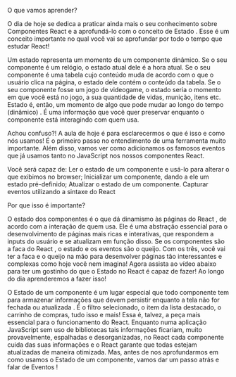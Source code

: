 O que vamos aprender?

O dia de hoje se dedica a praticar ainda mais o seu conhecimento sobre Componentes React e a aprofundá-lo com o conceito de Estado . Esse é um conceito importante no qual você vai se aprofundar por todo o tempo que estudar React!

Um estado representa um momento de um componente dinâmico. Se o seu componente é um relógio, o estado atual dele é a hora atual. Se o seu componente é uma tabela cujo conteúdo muda de acordo com o que o usuário clica na página, o estado dele contém o conteúdo da tabela. Se o seu componente fosse um jogo de videogame, o estado seria o momento em que você está no jogo, a sua quantidade de vidas, munição, itens etc. Estado é, então, um momento de algo que pode mudar ao longo do tempo (dinâmico) . É uma informação que você quer preservar enquanto o componente está interagindo com quem usa.

Achou confuso?! A aula de hoje é para esclarecermos o que é isso e como nós usamos! É o primeiro passo no entendimento de uma ferramenta muito importante. Além disso, vamos ver como adicionamos os famosos eventos que já usamos tanto no JavaScript nos nossos componentes React.

Você será capaz de:
Ler o estado de um componente e usá-lo para alterar o que exibimos no browser;
Inicializar um componente, dando a ele um estado pré-definido;
Atualizar o estado de um componente.
Capturar eventos utilizando a sintaxe do React

Por que isso é importante?

O estado dos componentes é o que dá dinamismo às páginas do React , de acordo com a interação de quem usa. Ele é uma abstração essencial para o desenvolvimento de páginas mais ricas e interativas, que respondem a inputs do usuário e se atualizam em função disso.
Se os componentes são a faca do React , o estado e os eventos são o queijo. Com os três, você vai ter a faca e o queijo na mão para desenvolver páginas tão interessantes e complexas como hoje você nem imagina! Agora assista ao vídeo abaixo para ter um gostinho do que o Estado no React é capaz de fazer! Ao longo do dia aprenderemos a fazer isso!

O Estado de um componente é um lugar especial que todo componente tem para armazenar informações que devem persistir enquanto a tela não for fechada ou atualizada . É o filtro selecionado, o item da lista destacado, o carrinho de compras, tudo isso e mais!
Essa é, talvez, a peça mais essencial para o funcionamento do React. Enquanto numa aplicação JavaScript sem uso de bibliotecas tais informações ficariam, muito provavelmente, espalhadas e desorganizadas, no React cada componente cuida das suas informações e o React garante que todas estejam atualizadas de maneira otimizada. Mas, antes de nos aprofundarmos em como usamos o Estado de um componente, vamos dar um passo atrás e falar de Eventos !

